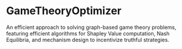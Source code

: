 # GameTheoryOptimizer
An efficient approach to solving graph-based game theory problems, featuring efficient algorithms for Shapley Value computation, Nash Equilibria, and mechanism design to incentivize truthful strategies.
